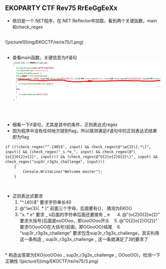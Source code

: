 ## EKOPARTY CTF Rev75 RrEeGgEeXx


* 依旧是一个.NET程序，在.NET Reflector中加载，看到两个关键函数，main和check_regex
<br>
![picture1](img/EKOCTF/re/re75/1.png)
<br>
<br>

* 查看main函数，关键信息为if语句
![picture1](img/EKOCTF/re/re75/2.png)
<br>
<br>

* 细看一下if语句，尤其是其中的条件，正则表达式regex
* 因为程序中没有任何地方提到flag，所以猜测满足if语句中的正则表达式结果即为flag<br>

```
if (((check_regex("^.{40}$", input) && check_regex(@"\w{3}\{.*\}", input)) && (check_regex("_s.*e_", input) && check_regex(@"\{o{2}O{2}o{2}", input))) && (check_regex(@"O{2}o{2}O{2}\}", input) && check_regex("sup3r_r3g3x_challenge", input)))
    {
        Console.WriteLine("Welcome master");
    }
```
<br>

* 正则表达式要求
    1. "^.{40}$" 要求字符串长40
    2. @"\w{3}\{. * \}" 前面三个字母，后面要有{}， 猜测为EKO{}
    3. "_s. * e_"  要求 _ s后面的字符串后面还要接有 _ e   
    4. @"\{o{2}O{2}o{2}" 要求大括号{后面是ooOOoo，即{ooOOoo开头
    5. @"O{2}o{2}O{2}\}" 要求OOooOO在大括号}前面，即OOooOO}结尾
    6. "sup3r_r3g3x_challenge" 要求包含sup3r_r3g3x_challenge，其实利用这一条构造 _ sup3r_r3g3x_challenge _ 这一条就满足了3的要求了

<br>
* 构造出答案为EKO{ooOOoo _ sup3r_r3g3x_challenge _ OOooOO}，检测一下正确性
![picture1](img/EKOCTF/re/re75/3.png)
